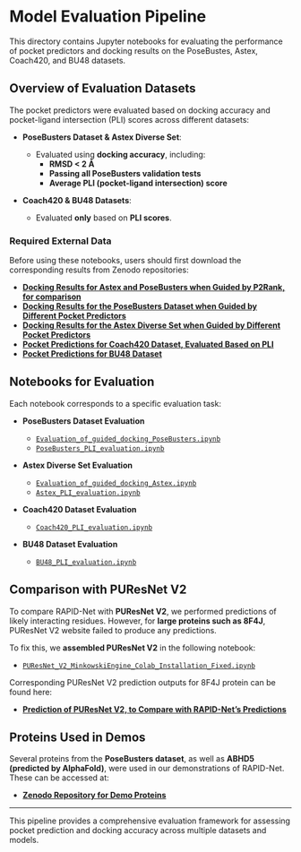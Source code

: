 # Model Evaluation Pipeline

This directory contains Jupyter notebooks for evaluating the performance of pocket predictors and docking results on the PoseBustes, Astex, Coach420, and BU48 datasets.

## Overview of Evaluation Datasets

The pocket predictors were evaluated based on docking accuracy and pocket-ligand intersection (PLI) scores across different datasets:

- **PoseBusters Dataset & Astex Diverse Set**:
  - Evaluated using **docking accuracy**, including:
    - **RMSD < 2 Å**
    - **Passing all PoseBusters validation tests**
    - **Average PLI (pocket-ligand intersection) score**
  
- **Coach420 & BU48 Datasets**:
  - Evaluated **only** based on **PLI scores**.

### Required External Data

Before using these notebooks, users should first download the corresponding results from Zenodo repositories:

- **[Docking Results for Astex and PoseBusters when Guided by P2Rank, for comparison](https://zenodo.org/records/17354899)**
- **[Docking Results for the PoseBusters Dataset when Guided by Different Pocket Predictors](https://zenodo.org/records/14926719)**
- **[Docking Results for the Astex Diverse Set when Guided by Different Pocket Predictors](https://zenodo.org/records/14932535)**
- **[Pocket Predictions for Coach420 Dataset, Evaluated Based on PLI](https://zenodo.org/records/14933126)**
- **[Pocket Predictions for BU48 Dataset](https://zenodo.org/records/14933058)**

## Notebooks for Evaluation

Each notebook corresponds to a specific evaluation task:

- **PoseBusters Dataset Evaluation**
  - [`Evaluation_of_guided_docking_PoseBusters.ipynb`](Evaluation_of_guided_docking_PoseBusters.ipynb)
  - [`PoseBusters_PLI_evaluation.ipynb`](PoseBusters_PLI_evaluation.ipynb)

- **Astex Diverse Set Evaluation**
  - [`Evaluation_of_guided_docking_Astex.ipynb`](Evaluation_of_guided_docking_Astex.ipynb)
  - [`Astex_PLI_evaluation.ipynb`](Astex_PLI_evaluation.ipynb)

- **Coach420 Dataset Evaluation**
  - [`Coach420_PLI_evaluation.ipynb`](Coach420_PLI_evaluation.ipynb)

- **BU48 Dataset Evaluation**
  - [`BU48_PLI_evaluation.ipynb`](BU48_PLI_evaluation.ipynb)

## Comparison with PUResNet V2

To compare RAPID-Net with **PUResNet V2**, we performed predictions of likely interacting residues. However, for **large proteins such as 8F4J**, PUResNet V2 website failed to produce any predictions.

To fix this, we **assembled PUResNet V2** in the following notebook:

- [`PUResNet_V2_MinkowskiEngine_Colab_Installation_Fixed.ipynb`](PUResNet_V2_MinkowskiEngine_Colab_Installation_Fixed.ipynb)

Corresponding PUResNet V2 prediction outputs for 8F4J protein can be found here:

- **[Prediction of PUResNet V2, to Compare with RAPID-Net’s Predictions](https://zenodo.org/records/15001676)**

## Proteins Used in Demos

Several proteins from the **PoseBusters dataset**, as well as **ABHD5 (predicted by AlphaFold)**, were used in our demonstrations of RAPID-Net. These can be accessed at:

- **[Zenodo Repository for Demo Proteins](https://zenodo.org/records/14969445)**

---

This pipeline provides a comprehensive evaluation framework for assessing pocket prediction and docking accuracy across multiple datasets and models.

